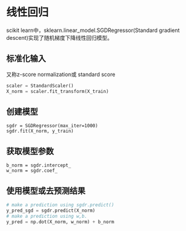 # 线性回归

scikit learn中，sklearn.linear_model.SGDRegressor(Standard gradient descent)实现了随机梯度下降线性回归模型。

## 标准化输入

又称z-score normalization或 standard score

```python
scaler = StandardScaler()
X_norm = scaler.fit_transform(X_train)
```

## 创建模型

```pyhton
sgdr = SGDRegressor(max_iter=1000)
sgdr.fit(X_norm, y_train)
```

## 获取模型参数

```pyhton
b_norm = sgdr.intercept_
w_norm = sgdr.coef_
```

## 使用模型或去预测结果

```python
# make a prediction using sgdr.predict()
y_pred_sgd = sgdr.predict(X_norm)
# make a prediction using w,b. 
y_pred = np.dot(X_norm, w_norm) + b_norm  
```

